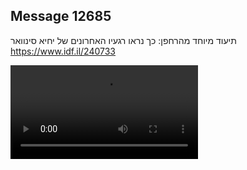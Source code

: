 ## Message 12685

תיעוד מיוחד מהרחפן:
כך נראו רגעיו האחרונים של יחיא סינוואר
https://www.idf.il/240733

![Video](12685/12685_media.mp4)

